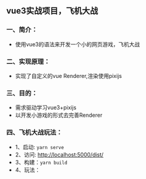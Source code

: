 ## vue3实战项目，飞机大战

### 一、简介：
- 使用vue3的语法来开发一个小的网页游戏，飞机大战

### 二、实现原理：
- 实现了自定义的vue Renderer,渲染使用pixijs

### 三、目的：
- 需求驱动学习vue3+pixijs
- 以开发小游戏的形式去完善Renderer

### 四、飞机大战玩法：

- 1、启动: `yarn serve`
- 2、访问: [http://localhost:5000/dist/](http://localhost:5000/dist/)
- 3、构建：`yarn build`
- 4、玩法：
